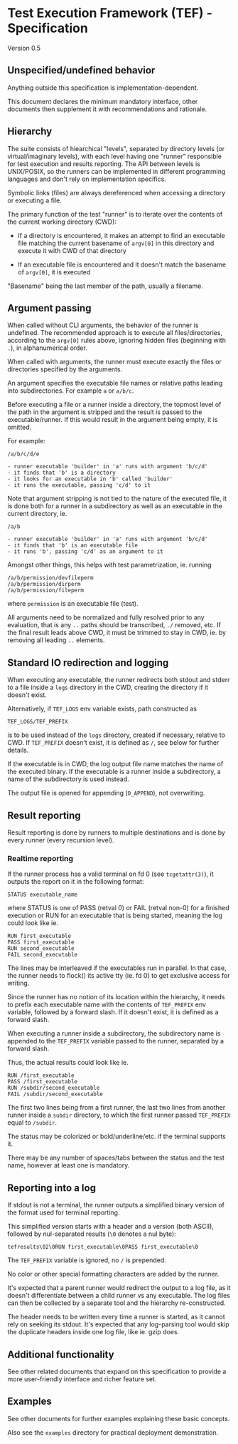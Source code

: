# Test Execution Framework (TEF) - Specification

Version 0.5

## Unspecified/undefined behavior

Anything outside this specification is implementation-dependent.

This document declares the minimum mandatory interface, other documents then
supplement it with recommendations and rationale.

## Hierarchy

The suite consists of hiearchical "levels", separated by directory levels
(or virtual/imaginary levels), with each level having one "runner" responsible
for test execution and results reporting. The API between levels is UNIX/POSIX,
so the runners can be implemented in different programming languages and don't
rely on implementation specifics.

Symbolic links (files) are always dereferenced when accessing a directory or
executing a file.

The primary function of the test "runner" is to iterate over the contents of
the current working directory (CWD):

* If a directory is encountered, it makes an attempt to find an executable file
  matching the current basename of `argv[0]` in this directory and execute it
  with CWD of that directory

* If an executable file is encountered and it doesn't match the basename of
  `argv[0]`, it is executed

"Basename" being the last member of the path, usually a filename.

## Argument passing

When called without CLI arguments, the behavior of the runner is undefined.
The recommended approach is to execute all files/directories, according to the
`argv[0]` rules above, ignoring hidden files (beginning with `.`), in
alphanumerical order.

When called with arguments, the runner must execute exactly the files or
directories specified by the arguments.

An argument specifies the executable file names or relative paths leading into
subdirectories. For example `a` or `a/b/c`.

Before executing a file or a runner inside a directory, the topmost level
of the path in the argument is stripped and the result is passed to the
executable/runner. If this would result in the argument being empty, it is
omitted.

For example:
```
/a/b/c/d/e

- runner executable 'builder' in 'a' runs with argument 'b/c/d'
- it finds that 'b' is a directory
- it looks for an executable in 'b' called 'builder'
- it runs the executable, passing 'c/d' to it
```

Note that argument stripping is not tied to the nature of the executed file,
it is done both for a runner in a subdirectory as well as an executable in the
current directory, ie.
```
/a/b

- runner executable 'builder' in 'a' runs with argument 'b/c/d'
- it finds that 'b' is an executable file
- it runs 'b', passing 'c/d' as an argument to it
```

Amongst other things, this helps with test parametrization, ie. running
```
/a/b/permission/devfileperm
/a/b/permission/dirperm
/a/b/permission/fileperm
```
where `permission` is an executable file (test).

All arguments need to be normalized and fully resolved prior to any evaluation,
that is any `..` paths should be transcribed, `./` removed, etc. If the final
result leads above CWD, it must be trimmed to stay in CWD, ie. by removing all
leading `..` elements.

## Standard IO redirection and logging

When executing any executable, the runner redirects both stdout and stderr
to a file inside a `logs` directory in the CWD, creating the directory if it
doesn't exist.

Alternatively, if `TEF_LOGS` env variable exists, path constructed as
```
TEF_LOGS/TEF_PREFIX
```
is to be used instead of the `logs` directory, created if necessary, relative
to CWD. If `TEF_PREFIX` doesn't exist, it is defined as `/`, see below for
further details.

If the executable is in CWD, the log output file name matches the name of
the executed binary. If the executable is a runner inside a subdirectory,
a name of the subdirectory is used instead.

The output file is opened for appending (`O_APPEND`), not overwriting.

## Result reporting

Result reporting is done by runners to multiple destinations and is done by
every runner (every recursion level).

### Realtime reporting

If the runner process has a valid terminal on fd 0 (see `tcgetattr(3)`),
it outputs the report on it in the following format:
```
STATUS executable_name
```
where STATUS is one of PASS (retval 0) or FAIL (retval non-0) for a finished
execution or RUN for an executable that is being started, meaning the log could
look like ie.
```
RUN first_executable
PASS first_executable
RUN second_executable
FAIL second_executable
```
The lines may be interleaved if the executables run in parallel. In that case,
the runner needs to flock() its active tty (ie. fd 0) to get exclusive access
for writing.

Since the runner has no notion of its location within the hierarchy, it needs
to prefix each executable name with the contents of `TEF_PREFIX` env variable,
followed by a forward slash. If it doesn't exist, it is defined as a forward
slash.

When executing a runner inside a subdirectory, the subdirectory name is appended
to the `TEF_PREFIX` variable passed to the runner, separated by a forward slash.

Thus, the actual results could look like ie.
```
RUN /first_executable
PASS /first_executable
RUN /subdir/second_executable
FAIL /subdir/second_executable
```
The first two lines being from a first runner, the last two lines from another
runner inside a `subdir` directory, to which the first runner passed
`TEF_PREFIX` equal to `/subdir`.

The status may be colorized or bold/underline/etc. if the terminal supports it.

There may be any number of spaces/tabs between the status and the test name,
however at least one is mandatory.

## Reporting into a log

If stdout is not a terminal, the runner outputs a simplified binary version
of the format used for terminal reporting.

This simplified version starts with a header and a version (both ASCII),
followed by nul-separated results (`\0` denotes a nul byte):
```
tefresults\02\0RUN first_executable\0PASS first_executable\0
```

The `TEF_PREFIX` variable is ignored, no `/` is prepended.

No color or other special formatting characters are added by the runner.

It's expected that a parent runner would redirect the output to a log file,
as it doesn't differentiate between a child runner vs any executable.
The log files can then be collected by a separate tool and the hierarchy
re-constructed.

The header needs to be written every time a runner is started, as it cannot
rely on seeking its stdout. It's expected that any log-parsing tool would
skip the duplicate headers inside one log file, like ie. gzip does.

## Additional functionality

See other related documents that expand on this specification to provide
a more user-friendly interface and richer feature set.

## Examples

See other documents for further examples explaining these basic concepts.

Also see the `examples` directory for practical deployment demonstration.
